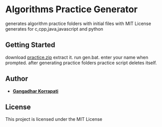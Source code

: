 # Algorithms Practice Generator

generates algorithm practice folders with initial files with MIT License
generates for c,cpp,java,javascript and python

## Getting Started

download [practice.zip](https://github.com/gangadharKorrapati/practice/archive/master.zip) extract it.
run gen.bat.
enter your name when prompted.
after generating practice folders practice script deletes itself.

## Author

* [**Gangadhar Korrapati**](https://github.com/gangadharKorrapati/)

## License

This project is licensed under the MIT License
